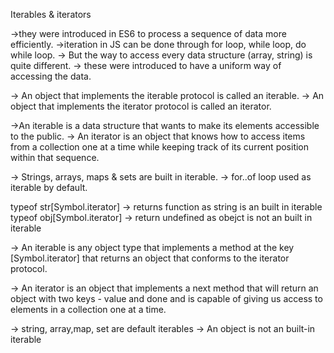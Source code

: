 Iterables & iterators

->they were introduced in ES6 to process a sequence of data more efficiently.
->iteration in JS can be done through for loop, while loop, do while loop.
-> But the way to access every data structure (array, string) is quite different.
-> these were introduced to have a uniform way of accessing the data.

-> An object that implements the iterable protocol is called an iterable.
-> An object that implements the iterator protocol is called an iterator.

->An iterable is a data structure that wants to make its elements accessible to the public.
-> An iterator is an object that knows how to access items from a collection one at a time while keeping track of its current position within that sequence.

-> Strings, arrays, maps & sets are built in iterable.
-> for..of loop used as iterable by default.

typeof str[Symbol.iterator] -> returns function as string is an built in iterable
typeof obj[Symbol.iterator] -> return undefined as obejct is not an built in iterable

-> An iterable is any object type that implements a method at the key [Symbol.iterator]
that returns an object that conforms to the iterator protocol.

-> An iterator is an object that implements a next method that will return an object
with two keys - value and done and is capable of giving us access to elements in a collection one at a time.

-> string, array,map, set are default iterables
-> An object is not an built-in iterable
